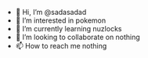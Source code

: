 - 👋 Hi, I’m @sadasadad
- 👀 I’m interested in pokemon
- 🌱 I’m currently learning nuzlocks
- 💞️ I’m looking to collaborate on nothing
- 📫 How to reach me nothing

<!---
sadasadad/sadasadad is a ✨ special ✨ repository because its `README.md` (this file) appears on your GitHub profile.
You can click the Preview link to take a look at your changes.
--->
